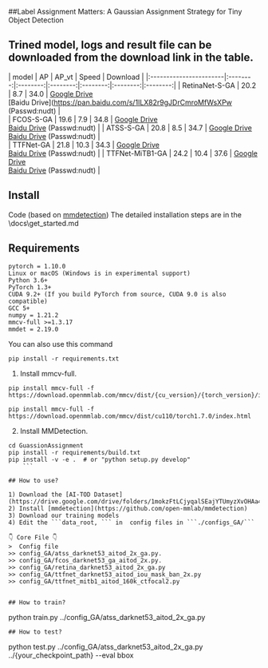 ##Label Assignment Matters: A Gaussian Assignment Strategy for Tiny Object Detection

## Trined model, logs and result file can be downloaded from the download link in the table.
| model                  | AP   | AP_vt | Speed   | Download |
|:-----------------------|:--------:|:--------:|:--------:|:--------:|:--------:|:--------:|
| RetinaNet-S-GA         | 20.2     | 8.7   | 34.0 |   [Google Drive](https://drive.google.com/drive/folders/1valb_vfn9KW03ejbjbZcV6cPl_7aDAhD?usp=sharing) <br> [Baidu Drive](https://pan.baidu.com/s/1ILX82r9gJDrCmroMfWsXPw (Passwd:nudt) |                   
| FCOS-S-GA              | 19.6     | 7.9   | 34.8 |    [Google Drive](https://drive.google.com/drive/folders/1CdBPDm1PqVmV_apCbACYvt6c0GksDeb3?usp=sharing) <br> [Baidu Drive](https://pan.baidu.com/s/1fHLF7goL8cNvmKpkrTWICQ) (Passwd:nudt) |
| ATSS-S-GA              | 20.8     | 8.5   | 34.7 |   [Google Drive](https://drive.google.com/drive/folders/1uZeB97h_9QFA_bkh3W1ttPT2zK6KOPP0?usp=sharing) <br> [Baidu Drive](https://pan.baidu.com/s/13dwlHRmHvQk-fqfSGsPDGQ) (Passwd:nudt) |                   
| TTFNet-GA              | 21.8     | 10.3  | 34.3 |    [Google Drive](https://drive.google.com/drive/folders/1S2LurXTQ_v2RK6rq6_ecFNbRRJ_nTsxg?usp=sharing) <br> [Baidu Drive](https://pan.baidu.com/s/1YEXCNUjTuD9LNy8S9WbwEQ) (Passwd:nudt) |
| TTFNet-MiTB1-GA        |  24.2    | 10.4  | 37.6 |    [Google Drive](https://drive.google.com/drive/folders/1DgwdTGERFZnyOpVMiKEuOcjpnskggLw3?usp=sharing) <br> [Baidu Drive](https://pan.baidu.com/s/1Vq_5SYpWYJTWrYxZU_UpZg) (Passwd:nudt) |

## Install
Code (based on [mmdetection](https://github.com/open-mmlab/mmdetection)) 
The detailed installation steps are in the \docs\get_started.md
## Requirements

```
pytorch = 1.10.0
Linux or macOS (Windows is in experimental support)
Python 3.6+
PyTorch 1.3+
CUDA 9.2+ (If you build PyTorch from source, CUDA 9.0 is also compatible)
GCC 5+
numpy = 1.21.2
mmcv-full >=1.3.17 
mmdet = 2.19.0
```
You can also use this command
```
pip install -r requirements.txt
```
1. Install mmcv-full.
```shell
pip install mmcv-full -f https://download.openmmlab.com/mmcv/dist/{cu_version}/{torch_version}/index.html
```
```shell
pip install mmcv-full -f https://download.openmmlab.com/mmcv/dist/cu110/torch1.7.0/index.html
```
2. Install MMDetection.
```shell
cd GuassionAssignment
pip install -r requirements/build.txt
pip install -v -e .  # or "python setup.py develop"
    ```
	
## How to use?

1) Download the [AI-TOD Dataset](https://drive.google.com/drive/folders/1mokzFtLCjyqalSEajYTUmyzXvOHAa4WX)
2) Install [mmdetection](https://github.com/open-mmlab/mmdetection)
3) Download our training models 
4) Edit the ```data_root, ``` in  config files in ```./configs_GA/```

👇 Core File 👇
>  Config file
>> config_GA/atss_darknet53_aitod_2x_ga.py.  
>> config_GA/fcos_darknet53_ga_aitod_2x.py.
>> config_GA/retina_darknet53_aitod_2x_ga.py  
>> config_GA/ttfnet_darknet53_aitod_iou_mask_ban_2x.py
>> config_GA/ttfnet_mitb1_aitod_160k_ctfocal2.py


## How to train?

```
python train.py ../config_GA/atss_darknet53_aitod_2x_ga.py 
```
## How to test?

```
python test.py ../config_GA/atss_darknet53_aitod_2x_ga.py ../{your_checkpoint_path} --eval bbox 
```

